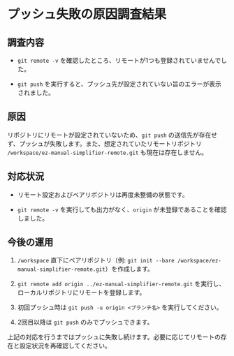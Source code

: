 # プッシュ失敗の原因調査結果

## 調査内容

- `git remote -v` を確認したところ、リモートが1つも登録されていませんでした。

- `git push` を実行すると、プッシュ先が設定されていない旨のエラーが表示されました。

## 原因

リポジトリにリモートが設定されていないため、`git push` の送信先が存在せず、プッシュが失敗します。また、想定されていたリモートリポジトリ
`/workspace/ez-manual-simplifier-remote.git` も現在は存在しません。

## 対応状況

- リモート設定およびベアリポジトリは再度未整備の状態です。

- `git remote -v` を実行しても出力がなく、`origin` が未登録であることを確認しました。

## 今後の運用

1. `/workspace` 直下にベアリポジトリ（例: `git init --bare /workspace/ez-manual-simplifier-remote.git`）を作成します。

2. `git remote add origin ../ez-manual-simplifier-remote.git` を実行し、ローカルリポジトリにリモートを登録します。

3. 初回プッシュ時は `git push -u origin <ブランチ名>` を実行してください。

4. 2回目以降は `git push` のみでプッシュできます。

上記の対応を行うまではプッシュに失敗し続けます。必要に応じてリモートの存在と設定状況を再確認してください。

